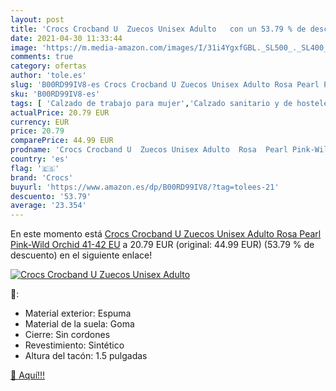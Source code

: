 ```yaml
---
layout: post
title: 'Crocs Crocband U  Zuecos Unisex Adulto   con un 53.79 % de descuento'
date: 2021-04-30 11:33:44
image: 'https://m.media-amazon.com/images/I/31i4YgxfGBL._SL500_._SL400_.jpg'
comments: true
category: ofertas
author: 'tole.es'
slug: 'B00RD99IV8-es Crocs Crocband U Zuecos Unisex Adulto Rosa Pearl Pink-Wild...'
sku: 'B00RD99IV8-es'
tags: [ 'Calzado de trabajo para mujer','Calzado sanitario y de hostelería para mujer','Zapatos','Zapatos para hombre','Zapatos para mujer','Zapatos y complementos','Zuecos sanitarios y de hostelería para mujer','Zuecos y mules para hombre','crocs','zuecos', ]
actualPrice: 20.79 EUR
currency: EUR
price: 20.79
comparePrice: 44.99 EUR
prodname: 'Crocs Crocband U  Zuecos Unisex Adulto  Rosa  Pearl Pink-Wild Orchid   41-42 EU'
country: 'es'
flag: '🇪🇸'
brand: 'Crocs'
buyurl: 'https://www.amazon.es/dp/B00RD99IV8/?tag=tolees-21'
descuento: '53.79'
average: '23.354'
---
```


En este momento está [Crocs Crocband U  Zuecos Unisex Adulto  Rosa  Pearl Pink-Wild Orchid   41-42 EU](https://www.amazon.es/dp/B00RD99IV8/?tag=tolees-21) a 20.79 EUR (original: 44.99 EUR) (53.79 %  de descuento) en el siguiente enlace!

[![Crocs Crocband U  Zuecos Unisex Adulto  ](https://m.media-amazon.com/images/I/31i4YgxfGBL._SL500_._SL400_.jpg)](https://www.amazon.es/dp/B00RD99IV8/?tag=tolees-21)

🔎:

- Material exterior: Espuma
- Material de la suela: Goma
- Cierre: Sin cordones
- Revestimiento: Sintético
- Altura del tacón: 1.5 pulgadas

[🛒 Aquí!!!](https://www.amazon.es/dp/B00RD99IV8/?tag=tolees-21)
